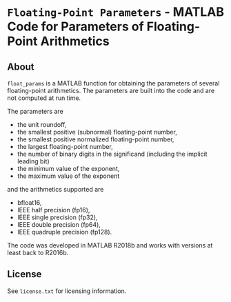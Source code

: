 `Floating-Point Parameters` - MATLAB Code for Parameters of Floating-Point Arithmetics
==========

About
-----

`float_params` is a MATLAB function for obtaining the parameters of several
floating-point arithmetics.  The parameters are built into the code and are
not computed at run time.

The parameters are

- the unit roundoff,
- the smallest positive (subnormal) floating-point number,
- the smallest positive normalized floating-point number,
- the largest floating-point number,
- the number of binary digits in the significand (including the
         implicit leading bit)
- the minimum value of the exponent,
- the maximum value of the exponent

and the arithmetics supported are 

- bfloat16,
- IEEE half precision (fp16),
- IEEE single precision (fp32),
- IEEE double precision (fp64),
- IEEE quadruple precision (fp128).

The code was developed in MATLAB R2018b and works with versions at least
back to R2016b.

License
-------

See `license.txt` for licensing information.

